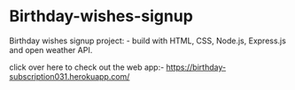 # Birthday-wishes-signup
Birthday wishes signup project: - build with HTML, CSS, Node.js, Express.js and open weather API.

click over here to check out the web app:- https://birthday-subscription031.herokuapp.com/
